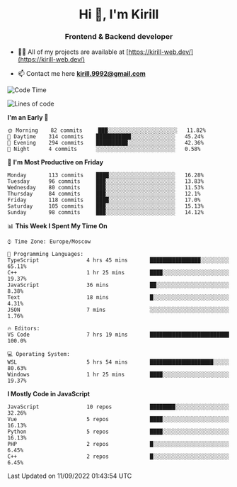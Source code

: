 <h1 align="center">Hi 👋, I'm Kirill</h1>
<h3 align="center">Frontend & Backend developer</h3>

- 👨‍💻 All of my projects are available at [https://kirill-web.dev/](https://kirill-web.dev/)

- 📫 Contact me here **kirill.9992@gmail.com**











<!--START_SECTION:waka-->
![Code Time](http://img.shields.io/badge/Code%20Time-1%2C102%20hrs%2044%20mins-blue)

![Lines of code](https://img.shields.io/badge/From%20Hello%20World%20I%27ve%20Written-526%20Thousand%20lines%20of%20code-blue)

**I'm an Early 🐤** 

```text
🌞 Morning    82 commits     ███░░░░░░░░░░░░░░░░░░░░░░   11.82% 
🌆 Daytime    314 commits    ███████████░░░░░░░░░░░░░░   45.24% 
🌃 Evening    294 commits    ██████████░░░░░░░░░░░░░░░   42.36% 
🌙 Night      4 commits      ░░░░░░░░░░░░░░░░░░░░░░░░░   0.58%

```
📅 **I'm Most Productive on Friday** 

```text
Monday       113 commits    ████░░░░░░░░░░░░░░░░░░░░░   16.28% 
Tuesday      96 commits     ███░░░░░░░░░░░░░░░░░░░░░░   13.83% 
Wednesday    80 commits     ███░░░░░░░░░░░░░░░░░░░░░░   11.53% 
Thursday     84 commits     ███░░░░░░░░░░░░░░░░░░░░░░   12.1% 
Friday       118 commits    ████░░░░░░░░░░░░░░░░░░░░░   17.0% 
Saturday     105 commits    ███░░░░░░░░░░░░░░░░░░░░░░   15.13% 
Sunday       98 commits     ███░░░░░░░░░░░░░░░░░░░░░░   14.12%

```


📊 **This Week I Spent My Time On** 

```text
⌚︎ Time Zone: Europe/Moscow

💬 Programming Languages: 
TypeScript               4 hrs 45 mins       ████████████████░░░░░░░░░   65.11% 
C++                      1 hr 25 mins        ████░░░░░░░░░░░░░░░░░░░░░   19.37% 
JavaScript               36 mins             ██░░░░░░░░░░░░░░░░░░░░░░░   8.38% 
Text                     18 mins             █░░░░░░░░░░░░░░░░░░░░░░░░   4.31% 
JSON                     7 mins              ░░░░░░░░░░░░░░░░░░░░░░░░░   1.76%

🔥 Editors: 
VS Code                  7 hrs 19 mins       █████████████████████████   100.0%

💻 Operating System: 
WSL                      5 hrs 54 mins       ████████████████████░░░░░   80.63% 
Windows                  1 hr 25 mins        ████░░░░░░░░░░░░░░░░░░░░░   19.37%

```

**I Mostly Code in JavaScript** 

```text
JavaScript               10 repos            ████████░░░░░░░░░░░░░░░░░   32.26% 
Vue                      5 repos             ████░░░░░░░░░░░░░░░░░░░░░   16.13% 
Python                   5 repos             ████░░░░░░░░░░░░░░░░░░░░░   16.13% 
PHP                      2 repos             █░░░░░░░░░░░░░░░░░░░░░░░░   6.45% 
C++                      2 repos             █░░░░░░░░░░░░░░░░░░░░░░░░   6.45%

```



 Last Updated on 11/09/2022 01:43:54 UTC
<!--END_SECTION:waka-->

